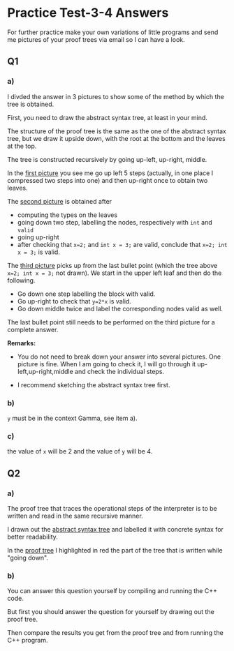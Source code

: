 # Practice Test-3-4 Answers    

For further practice make your own variations of little programs and send me pictures of your proof trees via email so I can have a look.

## Q1

### a)

I divded the answer in 3 pictures to show some of the method by which the tree is obtained.

First, you need to draw the abstract syntax tree, at least in your mind.

The structure of the proof tree is the same as the one of the abstract syntax tree, but we draw it upside down, with the root at the bottom and the leaves at the top.

The tree is constructed recursively by going up-left, up-right, middle.

In the [first picture](Test-3-4-1-1.jpg) you see me go up left 5 steps (actually, in one place I compressed two steps into one) and then up-right once to obtain two leaves. 

The [second picture](Test-3-4-1-2.jpg) is obtained after

- computing the types on the leaves
- going down two step, labelling the nodes, respectively with `int` and `valid`
- going up-right
- after checking that `x=2;` and `int x = 3;` are valid, conclude that `x=2; int x = 3;` is valid.

The [third picture](Test-3-4-1-3.jpg) picks up from the last bullet point (which the tree above `x=2; int x = 3;` not drawn). We start in the upper left leaf and then do the following.

- Go down one step labelling the block with valid.
- Go up-right to check that `y=2*x` is valid.
- Go down middle twice and label the corresponding nodes valid as well.

The last bullet point still needs to be performed on the third picture for a complete answer.

**Remarks:**

- You do not need to break down your answer into several pictures. One picture is fine. When I am going to check it, I will go through it up-left,up-right,middle and check the individual steps.

- I recommend sketching the abstract syntax tree first.

### b)

`y` must be in the context Gamma, see item a).

### c)

the value of `x` will be 2 and the value of `y` will be 4.

## Q2

### a)

The proof tree that traces the operational steps of the interpreter is to be written and read in the same recursive manner. 

I drawn out the  [abstract syntax tree](Test-3-4-ast.jpg) and labelled it with concrete syntax for better readability. 

In the [proof tree](Test-3-4-2-1.jpg) I highlighted in red the part of the tree that is written while "going down".

### b)

You can answer this question yourself by compiling and running the C++ code.

But first you should answer the question for yourself by drawing out the proof tree.

Then compare the results you get from the proof tree and from running the C++ program.

